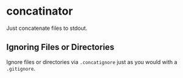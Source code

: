 # concatinator 

Just concatenate files to stdout.

## Ignoring Files or Directories

Ignore files or directories via `.concatignore` just as you would with a `.gitignore`. 

